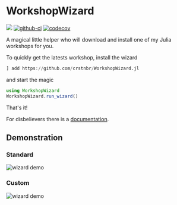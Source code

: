 # WorkshopWizard

[![](https://img.shields.io/badge/docs-dev-blue.svg)](https://crstnbr.github.io/WorkshopWizard.jl/dev)
[![github-ci](https://github.com/crstnbr/WorkshopWizard.jl/workflows/Run%20tests/badge.svg)](https://github.com/crstnbr/WorkshopWizard.jl/actions?query=workflow%3A%22Run+tests%22)
[![codecov][codecov-img]](http://codecov.io/github/crstnbr/WorkshopWizard.jl?branch=master)

[codecov-img]: https://img.shields.io/codecov/c/github/crstnbr/WorkshopWizard.jl/master.svg?label=codecov

A magical little helper who will download and install one of my Julia workshops for you.

To quickly get the latests workshop, install the wizard

```julia
] add https://github.com/crstnbr/WorkshopWizard.jl
```

and start the magic

```julia
using WorkshopWizard
WorkshopWizard.run_wizard()
```

That's it!

For disbelievers there is a [documentation](https://crstnbr.github.io/WorkshopWizard.jl/dev).

## Demonstration

### Standard

![wizard demo](https://github.com/crstnbr/WorkshopWizard.jl/blob/master/demo/wizard.gif)

### Custom

![wizard demo](https://github.com/crstnbr/WorkshopWizard.jl/blob/master/demo/wizard_detailed.gif)
